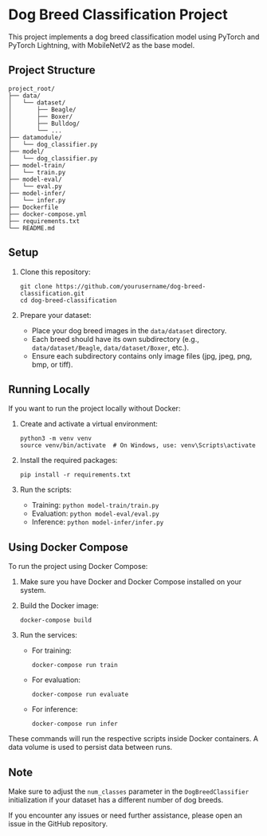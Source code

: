 # Dog Breed Classification Project

This project implements a dog breed classification model using PyTorch and PyTorch Lightning, with MobileNetV2 as the base model.

## Project Structure

```
project_root/
├── data/
│   └── dataset/
│       ├── Beagle/
│       ├── Boxer/
│       ├── Bulldog/
│       └── ...
├── datamodule/
│   └── dog_classifier.py
├── model/
│   └── dog_classifier.py
├── model-train/
│   └── train.py
├── model-eval/
│   └── eval.py
├── model-infer/
│   └── infer.py
├── Dockerfile
├── docker-compose.yml
├── requirements.txt
└── README.md
```

## Setup

1. Clone this repository:
   ```
   git clone https://github.com/yourusername/dog-breed-classification.git
   cd dog-breed-classification
   ```

2. Prepare your dataset:
   - Place your dog breed images in the `data/dataset` directory.
   - Each breed should have its own subdirectory (e.g., `data/dataset/Beagle`, `data/dataset/Boxer`, etc.).
   - Ensure each subdirectory contains only image files (jpg, jpeg, png, bmp, or tiff).

## Running Locally

If you want to run the project locally without Docker:

1. Create and activate a virtual environment:
   ```
   python3 -m venv venv
   source venv/bin/activate  # On Windows, use: venv\Scripts\activate
   ```

2. Install the required packages:
   ```
   pip install -r requirements.txt
   ```

3. Run the scripts:
   - Training: `python model-train/train.py`
   - Evaluation: `python model-eval/eval.py`
   - Inference: `python model-infer/infer.py`

## Using Docker Compose

To run the project using Docker Compose:

1. Make sure you have Docker and Docker Compose installed on your system.

2. Build the Docker image:
   ```
   docker-compose build
   ```

3. Run the services:
   - For training:
     ```
     docker-compose run train
     ```
   - For evaluation:
     ```
     docker-compose run evaluate
     ```
   - For inference:
     ```
     docker-compose run infer
     ```

These commands will run the respective scripts inside Docker containers. A data volume is used to persist data between runs.

## Note

Make sure to adjust the `num_classes` parameter in the `DogBreedClassifier` initialization if your dataset has a different number of dog breeds.

If you encounter any issues or need further assistance, please open an issue in the GitHub repository.